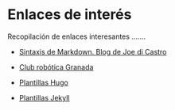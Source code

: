 # Enlaces de interés
Recopilación de enlaces interesantes .......

* [Sintaxis de Markdown. Blog de Joe di Castro](https://joedicastro.com/pages/markdown.html)

* [Club robótica Granada](https://clubroboticagranada.github.io/)

* [Plantillas Hugo](https://gohugo.io/)

* [Plantillas Jekyll](http://jekyllthemes.org/)

